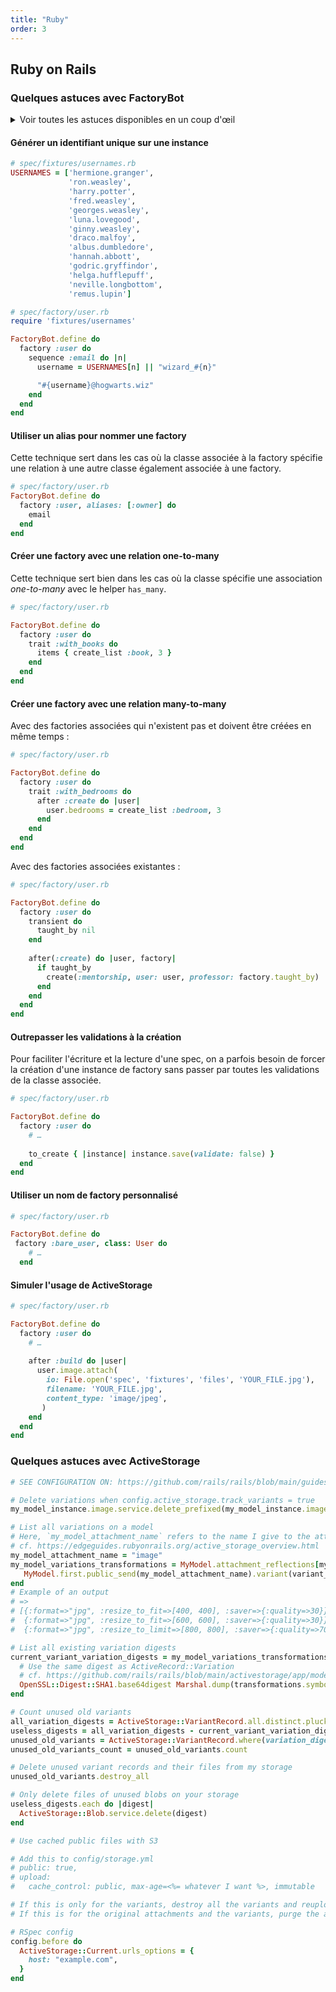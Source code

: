 ```yaml
---
title: "Ruby"
order: 3
---
```

## Ruby on Rails

### Quelques astuces avec FactoryBot

<details>
  <summary>
    Voir toutes les astuces disponibles en un coup d'œil 
  </summary>
  
  <ul class="toc">
    <li><a href="#générer-un-identifiant-unique-sur-une-instance">Générer un identifiant unique sur une instance</a></li>
    <li><a href="#utiliser-un-alias-pour-nommer-une-factory">Utiliser un alias pour nommer une factory</a></li>
    <li><a href="#créer-une-factory-avec-une-relation-one-to-many">Créer une factory avec une relation one-to-many</a></li>
    <li><a href="#créer-une-factory-avec-une-relation-many-to-many">Créer une factory avec une relation many-to-many</a></li>
    <li><a href="#outrepasser-les-validations-à-la-création">Outrepasser les validations à la création</a></li>
    <li><a href="#utiliser-un-nom-de-factory-personnalisé">Utiliser un nom de factory personnalisé</a></li>
    <li><a href="#simuler-lusage-de-activestorage">Simuler l’usage de ActiveStorage</a></li>
  </ul>
</details>

#### Générer un identifiant unique sur une instance

```ruby
# spec/fixtures/usernames.rb
USERNAMES = ['hermione.granger',
             'ron.weasley',
             'harry.potter',
             'fred.weasley',
             'georges.weasley',
             'luna.lovegood',
             'ginny.weasley',
             'draco.malfoy',
             'albus.dumbledore',
             'hannah.abbott',
             'godric.gryffindor',
             'helga.hufflepuff',
             'neville.longbottom',
             'remus.lupin']

# spec/factory/user.rb
require 'fixtures/usernames'

FactoryBot.define do
  factory :user do
    sequence :email do |n|
      username = USERNAMES[n] || "wizard_#{n}"

      "#{username}@hogwarts.wiz"
    end
  end
end
```

#### Utiliser un alias pour nommer une factory

Cette technique sert dans les cas où la classe associée à la factory spécifie une relation à une autre classe également associée à une factory.

```ruby
# spec/factory/user.rb
FactoryBot.define do
  factory :user, aliases: [:owner] do
    email
  end
end
```

#### Créer une factory avec une relation one-to-many

Cette technique sert bien dans les cas où la classe spécifie une association _one-to-many_ avec le helper `has_many`.

```ruby
# spec/factory/user.rb

FactoryBot.define do
  factory :user do
    trait :with_books do
      items { create_list :book, 3 }
    end
  end
end
```

#### Créer une factory avec une relation many-to-many

Avec des factories associées qui n'existent pas et doivent être créées en même temps : 

```ruby
# spec/factory/user.rb

FactoryBot.define do
  factory :user do
    trait :with_bedrooms do
      after :create do |user|
        user.bedrooms = create_list :bedroom, 3
      end
    end
  end
end
```

Avec des factories associées existantes : 

```ruby
# spec/factory/user.rb

FactoryBot.define do
  factory :user do
    transient do
      taught_by nil
    end
  
    after(:create) do |user, factory|
      if taught_by
        create(:mentorship, user: user, professor: factory.taught_by)
      end
    end
  end
end
```

#### Outrepasser les validations à la création

Pour faciliter l'écriture et la lecture d'une spec, on a parfois besoin de forcer la création d'une instance de factory sans passer par toutes les validations de la classe associée.

``` ruby
# spec/factory/user.rb

FactoryBot.define do
  factory :user do
    # …
    
    to_create { |instance| instance.save(validate: false) }
  end
end
```

#### Utiliser un nom de factory personnalisé

```ruby
# spec/factory/user.rb

FactoryBot.define do
 factory :bare_user, class: User do
    # …
  end
```

#### Simuler l'usage de ActiveStorage

```ruby
# spec/factory/user.rb

FactoryBot.define do
  factory :user do
    # …
    
    after :build do |user|
      user.image.attach(
        io: File.open('spec', 'fixtures', 'files', 'YOUR_FILE.jpg'),
        filename: 'YOUR_FILE.jpg',
        content_type: 'image/jpeg',
       )
    end
  end
end
```

### Quelques astuces avec ActiveStorage

```ruby
# SEE CONFIGURATION ON: https://github.com/rails/rails/blob/main/guides/source/configuring.md#configuring-active-storage

# Delete variations when config.active_storage.track_variants = true
my_model_instance.image.service.delete_prefixed(my_model_instance.image.key)

# List all variations on a model
# Here, `my_model_attachment_name` refers to the name I give to the attachment with the `:has_one_attached` macro.
# cf. https://edgeguides.rubyonrails.org/active_storage_overview.html
my_model_attachment_name = "image"
my_model_variations_transformations = MyModel.attachment_reflections[my_model_attachment_name].variants.keys.map do |variant_name|
   MyModel.first.public_send(my_model_attachment_name).variant(variant_name).variation.transformations
end
# Example of an output 
# =>
# [{:format=>"jpg", :resize_to_fit=>[400, 400], :saver=>{:quality=>30}},
#  {:format=>"jpg", :resize_to_fit=>[600, 600], :saver=>{:quality=>30}},
#  {:format=>"jpg", :resize_to_limit=>[800, 800], :saver=>{:quality=>70}}]

# List all existing variation digests
current_variant_variation_digests = my_model_variations_transformations.map do |transformations|
  # Use the same digest as ActiveRecord::Variation
  # cf. https://github.com/rails/rails/blob/main/activestorage/app/models/active_storage/variation.rb#L78
  OpenSSL::Digest::SHA1.base64digest Marshal.dump(transformations.symbolize_keys)
end

# Count unused old variants
all_variation_digests = ActiveStorage::VariantRecord.all.distinct.pluck(:variation_digest)
useless_digests = all_variation_digests - current_variant_variation_digests
unused_old_variants = ActiveStorage::VariantRecord.where(variation_digest: useless_digests)
unused_old_variants_count = unused_old_variants.count

# Delete unused variant records and their files from my storage
unused_old_variants.destroy_all

# Only delete files of unused blobs on your storage
useless_digests.each do |digest|
  ActiveStorage::Blob.service.delete(digest)
end

# Use cached public files with S3

# Add this to config/storage.yml
# public: true,
# upload: 
#   cache_control: public, max-age=<%= whatever I want %>, immutable

# If this is only for the variants, destroy all the variants and reupload them using variant.processed.url
# If this is for the original attachments and the variants, purge the attachments (cf. https://github.com/rails/rails/blob/3ea99f53fafbcacfda58b11e2c0537fc043742f2/activestorage/lib/active_storage/attached/one.rb#L7)

# RSpec config
config.before do
  ActiveStorage::Current.urls_options = {
    host: "example.com",
  }
end
```